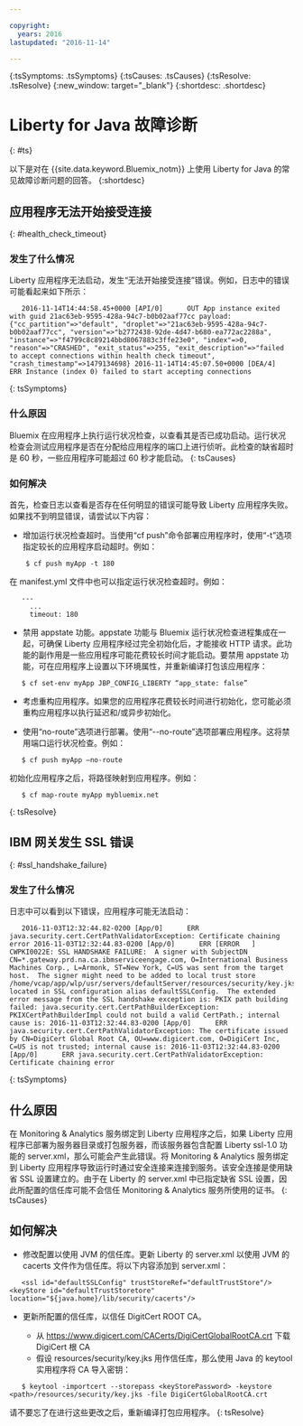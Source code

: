 ```yaml
---

copyright:
  years: 2016
lastupdated: "2016-11-14"

---
```


{:tsSymptoms: .tsSymptoms}
{:tsCauses: .tsCauses}
{:tsResolve: .tsResolve}
{:new_window: target="_blank"}
{:shortdesc: .shortdesc}

# Liberty for Java 故障诊断
{: #ts}


以下是对在 {{site.data.keyword.Bluemix_notm}} 上使用 Liberty for Java 的常见故障诊断问题的回答。
{:shortdesc}

## 应用程序无法开始接受连接
{: #health_check_timeout}

### 发生了什么情况

Liberty 应用程序无法启动，发生“无法开始接受连接”错误。例如，日志中的错误可能看起来如下所示：

```
   2016-11-14T14:44:58.45+0000 [API/0]      OUT App instance exited with guid 21ac63eb-9595-428a-94c7-b0b02aaf77cc payload: {"cc_partition"=>"default", "droplet"=>"21ac63eb-9595-428a-94c7-b0b02aaf77cc", "version"=>"b2772438-92de-4d47-b680-ea772ac2288a", "instance"=>"f4799c8c89214bbd8067883c3ffe23e0", "index"=>0, "reason"=>"CRASHED", "exit_status"=>255, "exit_description"=>"failed to accept connections within health check timeout", "crash_timestamp"=>1479134698} 2016-11-14T14:45:07.50+0000 [DEA/4]      ERR Instance (index 0) failed to start accepting connections
```

{: tsSymptoms}

### 什么原因

Bluemix 在应用程序上执行运行状况检查，以查看其是否已成功启动。运行状况检查会测试应用程序是否在分配给应用程序的端口上进行侦听。此检查的缺省超时是 60 秒，一些应用程序可能超过 60 秒才能启动。
{: tsCauses}

### 如何解决

首先，检查日志以查看是否存在任何明显的错误可能导致 Liberty 应用程序失败。如果找不到明显错误，请尝试以下内容：

* 增加运行状况检查超时。当使用“cf push”命令部署应用程序时，使用“-t”选项指定较长的应用程序启动超时。例如：

```
    $ cf push myApp -t 180
```

在 manifest.yml 文件中也可以指定运行状况检查超时。例如：

```
   ---
     ...
     timeout: 180
```

* 禁用 appstate 功能。appstate 功能与 Bluemix 运行状况检查进程集成在一起，可确保 Liberty 应用程序经过完全初始化后，才能接收 HTTP 请求。此功能的副作用是一些应用程序可能花费较长时间才能启动。要禁用 appstate 功能，可在应用程序上设置以下环境属性，并重新编译打包该应用程序：

```
   $ cf set-env myApp JBP_CONFIG_LIBERTY “app_state: false”
```

* 考虑重构应用程序。如果您的应用程序花费较长时间进行初始化，您可能必须重构应用程序以执行延迟和/或异步初始化。

* 使用“no-route”选项进行部署。使用“--no-route”选项部署应用程序。这将禁用端口运行状况检查。例如：

```
   $ cf push myApp –no-route
```

初始化应用程序之后，将路径映射到应用程序。例如：

```
   $ cf map-route myApp mybluemix.net
```

{: tsResolve}

## IBM 网关发生 SSL 错误
{: #ssl_handshake_failure}

### 发生了什么情况

日志中可以看到以下错误，应用程序可能无法启动：

```
   2016-11-03T12:32:44.82-0200 [App/0]      ERR java.security.cert.CertPathValidatorException: Certificate chaining error 2016-11-03T12:32:44.83-0200 [App/0]      ERR [ERROR   ] CWPKI0022E: SSL HANDSHAKE FAILURE:  A signer with SubjectDN CN=*.gateway.prd.na.ca.ibmserviceengage.com, O=International Business Machines Corp., L=Armonk, ST=New York, C=US was sent from the target host.  The signer might need to be added to local trust store /home/vcap/app/wlp/usr/servers/defaultServer/resources/security/key.jks, located in SSL configuration alias defaultSSLConfig.  The extended error message from the SSL handshake exception is: PKIX path building failed: java.security.cert.CertPathBuilderException: PKIXCertPathBuilderImpl could not build a valid CertPath.; internal cause is: 2016-11-03T12:32:44.83-0200 [App/0]      ERR java.security.cert.CertPathValidatorException: The certificate issued by CN=DigiCert Global Root CA, OU=www.digicert.com, O=DigiCert Inc, C=US is not trusted; internal cause is: 2016-11-03T12:32:44.83-0200 [App/0]      ERR java.security.cert.CertPathValidatorException: Certificate chaining error
```
{: tsSymptoms}


## 什么原因

在 Monitoring & Analytics 服务绑定到 Liberty 应用程序之后，如果 Liberty 应用程序已部署为服务器目录或打包服务器，而该服务器包含配置 Liberty ssl-1.0 功能的 server.xml，那么可能会产生此错误。将 Monitoring & Analytics 服务绑定到 Liberty 应用程序导致运行时通过安全连接来连接到服务。该安全连接是使用缺省 SSL 设置建立的。由于在 Liberty 的 server.xml 中已指定缺省 SSL 设置，因此所配置的信任库可能不会信任 Monitoring & Analytics 服务所使用的证书。
{: tsCauses}

## 如何解决

* 修改配置以使用 JVM 的信任库。更新 Liberty 的 server.xml 以使用 JVM 的 cacerts 文件作为信任库。将以下内容添加到 server.xml：
```
   <ssl id="defaultSSLConfig" trustStoreRef="defaultTrustStore"/> <keyStore id="defaultTrustStoretore" location="${java.home}/lib/security/cacerts"/>
```

* 更新所配置的信任库，以信任 DigitCert ROOT CA。

  * 从 https://www.digicert.com/CACerts/DigiCertGlobalRootCA.crt 下载 DigiCert 根 CA
  * 假设 resources/security/key.jks 用作信任库，那么使用 Java 的 keytool 实用程序将 CA 导入密钥：

```
   $ keytool -importcert --storepass <keyStorePassword> -keystore <path>/resources/security/key.jks -file DigiCertGlobalRootCA.crt
```

请不要忘了在进行这些更改之后，重新编译打包应用程序。
{: tsResolve}
